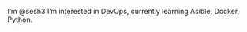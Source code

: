 I’m @sesh3
I’m interested in DevOps, currently learning Asible, Docker, Python.

<!---
sesh3/sesh3 is a ✨ special ✨ repository because its `README.md` (this file) appears on your GitHub profile.
You can click the Preview link to take a look at your changes.
--->
